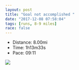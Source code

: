 ```yaml
---
layout: post
title: "Goal not accomplished "
date: "2017-12-08 07:58:04"
tags: [runs, 8-9 miles]
race: false
---
```

<ul>
 <li>Distance: 8.00mi</li>
 <li>Time: 1h13m33s</li>
 <li>Pace: 09:11</li>
</ul>

<img src='https://maps.googleapis.com/maps/api/staticmap?maptype=roadmap&path=enc:oel|Cv_ahNzVz@^jBtSfAd@rB~MI`JfDvPdA}PcAgJiD{MHg@qBoR_A}@mBkt@aGcjAc[{gAkJgOEnNBxhAjJr_AdX|h@fH~Tp@jB~BfQt@ApBqKc@H_CgGWY_CwOBoEoC}@lAg@iF&key=AIzaSyC1MId7bFpkLXNAaYhBSTb8jLyiSqzbDtM&size=800x800&markers=color:yellow|label:S|25.79048,-80.12812&markers=color:green|label:F|25.790819999999986,-80.12684'>
